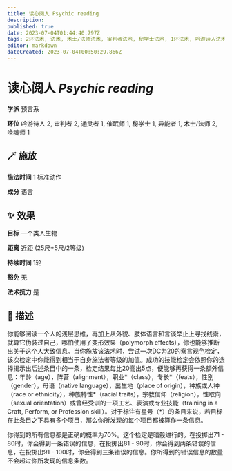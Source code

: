 ```yaml
---
title: 读心阅人 Psychic reading
description: 
published: true
date: 2023-07-04T01:44:40.797Z
tags: 2环法术, 法术, 术士/法师法术, 审判者法术, 秘学士法术, 1环法术, 吟游诗人法术, 异能者法术, 预言系, 催眠师法术, 通灵者法术, 唤魂师法术
editor: markdown
dateCreated: 2023-07-04T00:50:29.866Z
---
```


# **读心阅人** *Psychic reading*

**学派** 预言系 

**环位** 吟游诗人 2, 审判者 2, 通灵者 1, 催眠师 1, 秘学士 1, 异能者 1, 术士/法师 2, 唤魂师 1

## 🪄 施放

**施法时间** 1 标准动作

**成分** 语言

## ✨ 效果 

**目标** 一个类人生物 

**距离** 近距 (25尺+5尺/2等级)  

**持续时间** 1轮 

**豁免** 无

**法术抗力** 是

## 📖 描述

你能够阅读一个人的浅层思维，再加上从外貌、肢体语言和言谈举止上寻找线索，就算它伪装过自己，哪怕使用了变形效果（polymorph effects），你也能够推断出关于这个人大致信息。当你施放该法术时，尝试一次DC为20的察言观色检定，该次检定中你能得到相当于自身施法者等级的加值。成功的技能检定会依照你的选择揭示出后述条目中的一条，检定结果每比20高出5点，便能够再获得一条额外信息：年龄（age），阵营（alignment），职业*（class），专长*（feats），性别（gender），母语（native language），出生地（place of origin），种族或人种（race or ethnicity），种族特性*（racial traits），宗教信仰（religion），性取向（sexual orientation）或曾经受训的一项工艺、表演或专业技能（training in a Craft, Perform, or Profession skill）。对于标注有星号（*）的条目来说，若目标在此条目之下具有多个项目，那么你所发现的每个项目都被算作一条信息。

你得到的所有信息都是正确的概率为70%。这个检定是暗骰进行的。在投掷出71 - 80时，你会得到一条错误的信息，在投掷出81 - 90时，你会得到两条错误的信息，在投掷出91 - 100时，你会得到三条错误的信息。你所得到的错误信息的数量不会超过你所发现的信息条数。
    